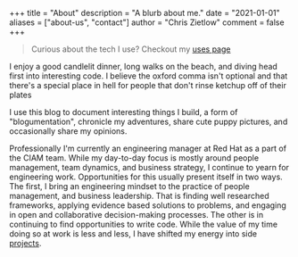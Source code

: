 +++
title = "About"
description = "A blurb about me."
date = "2021-01-01"
aliases = ["about-us", "contact"]
author = "Chris Zietlow"
comment = false
+++

> Curious about the tech I use? Checkout my [uses page](/uses)

I enjoy a good candlelit dinner, long walks on the beach, and diving head first into interesting code. I believe the oxford comma isn't optional and that there's a special place in hell for people that don't rinse ketchup off of their plates

I use this blog to document interesting things I build, a form of "blogumentation", chronicle my adventures, share cute puppy pictures, and occasionally share my opinions.

Professionally I'm currently an engineering manager at Red Hat as a part of the CIAM team. While my day-to-day focus is mostly around people management, team dynamics, and business strategy, I continue to yearn for engineering work. Opportunities for this usually present itself in two ways. The first, I bring an engineering mindset to the practice of people management, and business leadership. That is finding well researched frameworks, applying evidence based solutions to problems, and engaging in open and collaborative decision-making processes. The other is in continuing to find opportunities to write code. While the value of my time doing so at work is less and less, I have shifted my energy into side [projects](/projects).
